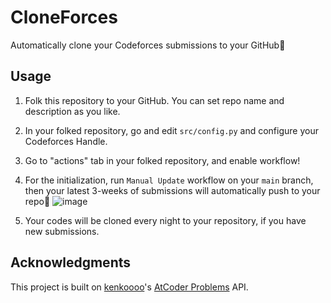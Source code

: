 # CloneForces
Automatically clone your Codeforces submissions to your GitHub🦾

## Usage
1. Folk this repository to your GitHub. You can set repo name and description as you like.

2. In your folked repository, go and edit `src/config.py` and configure your Codeforces Handle.  

3.  Go to "actions" tab in your folked repository, and enable workflow!

4. For the initialization, run `Manual Update` workflow on your `main` branch, then your latest 3-weeks of submissions will automatically push to your repo🚀 ![image](https://user-images.githubusercontent.com/73727292/164983404-841a43b9-ef4e-4570-aa23-599d83b170c8.png)

5. Your codes will be cloned every night to your repository, if you have new submissions.

## Acknowledgments
This project is built on [
kenkoooo](https://github.com/kenkoooo)'s [AtCoder Problems](https://kenkoooo.com/atcoder/) API. 
